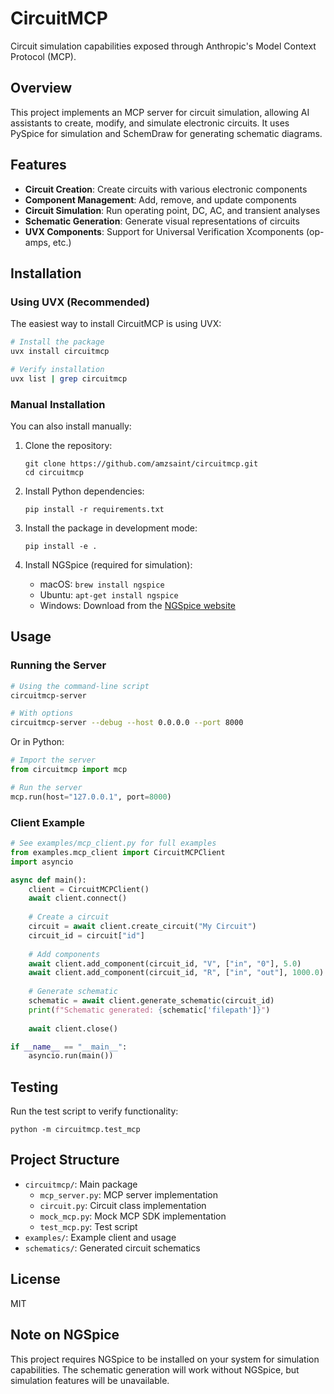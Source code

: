 # CircuitMCP

Circuit simulation capabilities exposed through Anthropic's Model Context Protocol (MCP).

## Overview

This project implements an MCP server for circuit simulation, allowing AI assistants to create, modify, and simulate electronic circuits. It uses PySpice for simulation and SchemDraw for generating schematic diagrams.

## Features

- **Circuit Creation**: Create circuits with various electronic components
- **Component Management**: Add, remove, and update components
- **Circuit Simulation**: Run operating point, DC, AC, and transient analyses
- **Schematic Generation**: Generate visual representations of circuits
- **UVX Components**: Support for Universal Verification Xcomponents (op-amps, etc.)

## Installation

### Using UVX (Recommended)

The easiest way to install CircuitMCP is using UVX:

```bash
# Install the package
uvx install circuitmcp

# Verify installation
uvx list | grep circuitmcp
```

### Manual Installation

You can also install manually:

1. Clone the repository:
   ```
   git clone https://github.com/amzsaint/circuitmcp.git
   cd circuitmcp
   ```

2. Install Python dependencies:
   ```
   pip install -r requirements.txt
   ```

3. Install the package in development mode:
   ```
   pip install -e .
   ```

4. Install NGSpice (required for simulation):
   - macOS: `brew install ngspice`
   - Ubuntu: `apt-get install ngspice`
   - Windows: Download from the [NGSpice website](http://ngspice.sourceforge.net/download.html)

## Usage

### Running the Server

```bash
# Using the command-line script
circuitmcp-server

# With options
circuitmcp-server --debug --host 0.0.0.0 --port 8000
```

Or in Python:

```python
# Import the server
from circuitmcp import mcp

# Run the server
mcp.run(host="127.0.0.1", port=8000)
```

### Client Example

```python
# See examples/mcp_client.py for full examples
from examples.mcp_client import CircuitMCPClient
import asyncio

async def main():
    client = CircuitMCPClient()
    await client.connect()
    
    # Create a circuit
    circuit = await client.create_circuit("My Circuit")
    circuit_id = circuit["id"]
    
    # Add components
    await client.add_component(circuit_id, "V", ["in", "0"], 5.0)
    await client.add_component(circuit_id, "R", ["in", "out"], 1000.0)
    
    # Generate schematic
    schematic = await client.generate_schematic(circuit_id)
    print(f"Schematic generated: {schematic['filepath']}")
    
    await client.close()

if __name__ == "__main__":
    asyncio.run(main())
```

## Testing

Run the test script to verify functionality:

```
python -m circuitmcp.test_mcp
```

## Project Structure

- `circuitmcp/`: Main package
  - `mcp_server.py`: MCP server implementation
  - `circuit.py`: Circuit class implementation
  - `mock_mcp.py`: Mock MCP SDK implementation
  - `test_mcp.py`: Test script
- `examples/`: Example client and usage
- `schematics/`: Generated circuit schematics

## License

MIT

## Note on NGSpice

This project requires NGSpice to be installed on your system for simulation capabilities. The schematic generation will work without NGSpice, but simulation features will be unavailable. 